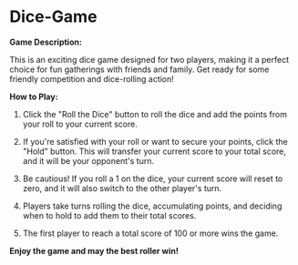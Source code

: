 # Dice-Game
**Game Description:**

This is an exciting dice game designed for two players, making it a perfect choice for fun gatherings with friends and family. Get ready for some friendly competition and dice-rolling action!

**How to Play:**

1. Click the "Roll the Dice" button to roll the dice and add the points from your roll to your current score.

1. If you're satisfied with your roll or want to secure your points, click the "Hold" button. This will transfer your current score to your total score, and it will be your opponent's turn.

1. Be cautious! If you roll a 1 on the dice, your current score will reset to zero, and it will also switch to the other player's turn.

1. Players take turns rolling the dice, accumulating points, and deciding when to hold to add them to their total scores.

1. The first player to reach a total score of 100 or more wins the game.


**Enjoy the game and may the best roller win!**
